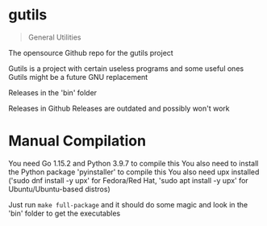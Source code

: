 # gutils

> General Utilities

The opensource Github repo for the gutils project

Gutils is a project with certain useless programs and some useful ones
Gutils might be a future GNU replacement

Releases in the 'bin' folder

Releases in Github Releases are outdated and possibly won't work

# Manual Compilation

You need Go 1.15.2 and Python 3.9.7 to compile this
You also need to install the Python package 'pyinstaller' to compile this
You also need upx installed ('sudo dnf install -y upx' for Fedora/Red Hat, 'sudo apt install -y upx' for Ubuntu/Ubuntu-based distros)

Just run `make full-package` and it should do some magic and look in the 'bin' folder to get the executables
